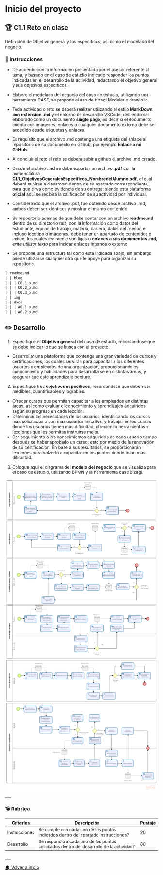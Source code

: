 # Inicio del proyecto
## :trophy: C1.1 Reto en clase 
Definición de Objetivo general y los especificos, asi como el modelado del negocio.

### :book: Instrucciones
* De acuerdo con la información presentada por el asesor referente al tema, y basado en el caso de estudio indicado responder los puntos indicadas en el desarrollo de la actividad, redactando el objetivo general y sus objetivos especificos.

* Elabore el modelado del negocio del caso de estudio, utilizando una herramienta CASE, se propone el uso de bizagi Modeler o drawio.io.

* Toda actividad o reto se deberá realizar utilizando el estilo **MarkDown con extension .md** y el entorno de desarrollo VSCode, debiendo ser elaborado como un documento **single page**, es decir si el documento cuenta con imágenes, enlaces o cualquier documento externo debe ser accedido desde etiquetas y enlaces.

* Es requisito que el archivo .md contenga una etiqueta del enlace al repositorio de su documento en Github, por ejemplo **Enlace a mi GitHub.**

* Al concluir el reto el reto se deberá subir a github el archivo .md creado.

* Desde el archivo **.md** se debe exportar un archivo **.pdf** con la nomenclatura **C1.1_ObjetivosGeneralesEspecificos_NombredelAlumno.pdf**, el cual deberá subirse a classroom dentro de su apartado correspondiente, para que sirva como evidencia de su entrega; siendo esta plataforma **oficial** aquí se recibirá la calificación de su actividad por individual.

* Considerando que el archivo .pdf, fue obtenido desde archivo .md, ambos deben ser idénticos y mostrar el mismo contenido.

* Su repositorio ademas de que debe contar con un archivo **readme.md** dentro de su directorio raíz, con la información como datos del estudiante, equipo de trabajo, materia, carrera, datos del asesor, e incluso logotipo o imágenes, debe tener un apartado de contenidos o indice, los cuales realmente son ligas o **enlaces a sus documentos .md**, _*evite utilizar texto*_ para indicar enlaces internos o externo.

* Se propone una estructura tal como esta indicada abajo, sin embargo puede utilizarse cualquier otra que le apoye para organizar su repositorio.
~~~
| readme.md
| | blog
| | | C0.1_x.md
| | | C0.2_x.md
| | | C0.3_x.md
| | img
| | docs
| | | A0.1_x.md
| | | A0.2_x.md
~~~

## :pencil2: Desarrollo

1. Especifique el **Objetivo general** del caso de estudio, recordándose que se debe indicar lo que se busca con el proyecto.

* Desarrollar una plataforma que contenga una gran variedad de cursos y certificaciones, los cuales servirán para capacitar a los diferentes usuarios o empleados de una organización, proporcionandoles conocimiento y habilidades para desarrollarse en distintas áreas, y asegurar que este aprendizaje perdure.

2. Especifique tres **objetivos específicos**, recordándose que deben ser medibles, cuantificables y logrables.
* Ofrecer cursos que permitan capacitar a los empleados en distintas áreas, así como evaluar el conocimiento y aprendizajes adquiridos según su progreso en cada lección.
* Determinar las necesidades de los usuarios, identificando los cursos más solicitados o con más usuarios inscritos, y trabajar en los cursos donde los usuarios tienen más dificultad, ofreciendo herramientas y lecciones que les permitan instruirse mejor.
* Dar seguimiento a los conocimientos adquiridos de cada usuario tiempo después de haber aprobado un curso; esto por medio de la renovación de su certificación. En base a sus resultados, se proporcionarán lecciones para volverlo a capacitar en los puntos donde hubo más dificultad.
3. Coloque aqui el diagrama del **modelo del negocio** que se visualiza para el caso de estudio, utilizando
BPMN y la herramienta case Bizagi.
<img src="https://raw.githubusercontent.com/BanuelosMendezJordi/Analisis_Avanzado_17212330/main/img/C1.1_ObjetivosGenerales_Especificos_1.png">
<img src="https://raw.githubusercontent.com/BanuelosMendezJordi/Analisis_Avanzado_17212330/main/img/C1.1_ObjetivosGenerales_Especificos_2.png">
___

### :bomb: Rúbrica
<table>
    <thead>
    <th>Criterios</th>
    <th>Descripción</th>
    <th>Puntaje</th>      
    </thead>
    <tr>
    <td>Instrucciones</td>
    <td>Se cumple con cada uno de los puntos indicados dentro del apartado Instrucciones?</td>
    <td>20</td>
    <tr>
    <td>Desarrollo</td>
    <td>Se respondió a cada uno de los puntos solicitados dentro del desarrollo de la actividad?</td>
    <td>80</td>
</table>
___

[:house: Volver a inicio](https://github.com/BanuelosMendezJordi/Analisis_Avanzado_17212330/blob/main/README.md)
